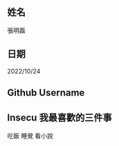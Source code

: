 姓名
----
張明磊

日期
----
2022/10/24

Github Username
---------------
Insecu
我最喜歡的三件事
---------------
吃飯 睡覺 看小說

